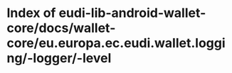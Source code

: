 # Index of eudi-lib-android-wallet-core/docs/wallet-core/eu.europa.ec.eudi.wallet.logging/-logger/-level
